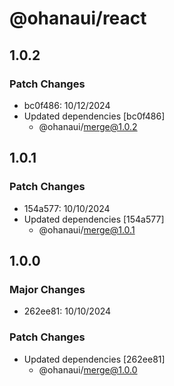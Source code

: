 # @ohanaui/react

## 1.0.2

### Patch Changes

- bc0f486: 10/12/2024
- Updated dependencies [bc0f486]
  - @ohanaui/merge@1.0.2

## 1.0.1

### Patch Changes

- 154a577: 10/10/2024
- Updated dependencies [154a577]
  - @ohanaui/merge@1.0.1

## 1.0.0

### Major Changes

- 262ee81: 10/10/2024

### Patch Changes

- Updated dependencies [262ee81]
  - @ohanaui/merge@1.0.0

